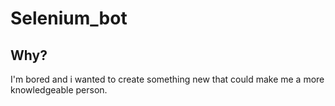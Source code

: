 # Selenium_bot
## Why?
I'm bored and i wanted to create something new that could make me a more knowledgeable person.
